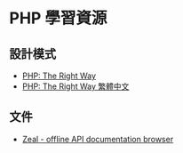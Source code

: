 # PHP 學習資源

## 設計模式
* [PHP: The Right Way](http://www.phptherightway.com/)
* [PHP: The Right Way 繁體中文](http://laravel-taiwan.github.io/php-the-right-way/)

## 文件
* [Zeal - offline API documentation browser](http://zealdocs.org/)
